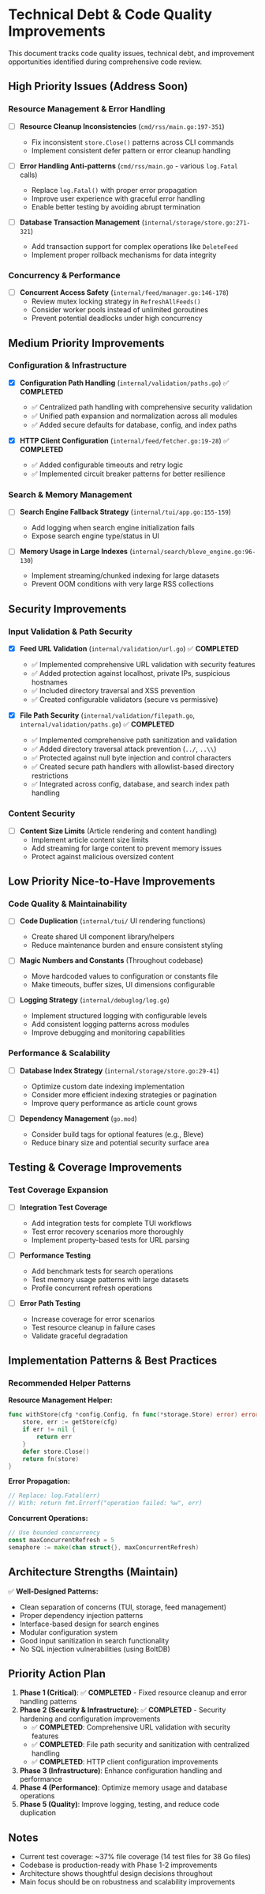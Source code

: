 # Technical Debt & Code Quality Improvements

This document tracks code quality issues, technical debt, and improvement opportunities identified during comprehensive code review.

## High Priority Issues (Address Soon)

### Resource Management & Error Handling
- [ ] **Resource Cleanup Inconsistencies** (`cmd/rss/main.go:197-351`)
  - Fix inconsistent `store.Close()` patterns across CLI commands
  - Implement consistent defer pattern or error cleanup handling
  
- [ ] **Error Handling Anti-patterns** (`cmd/rss/main.go` - various `log.Fatal` calls)
  - Replace `log.Fatal()` with proper error propagation
  - Improve user experience with graceful error handling
  - Enable better testing by avoiding abrupt termination

- [ ] **Database Transaction Management** (`internal/storage/store.go:271-321`)
  - Add transaction support for complex operations like `DeleteFeed`
  - Implement proper rollback mechanisms for data integrity

### Concurrency & Performance
- [ ] **Concurrent Access Safety** (`internal/feed/manager.go:146-178`)
  - Review mutex locking strategy in `RefreshAllFeeds()`
  - Consider worker pools instead of unlimited goroutines
  - Prevent potential deadlocks under high concurrency

## Medium Priority Improvements

### Configuration & Infrastructure  
- [x] **Configuration Path Handling** (`internal/validation/paths.go`) ✅ **COMPLETED**
  - ✅ Centralized path handling with comprehensive security validation
  - ✅ Unified path expansion and normalization across all modules  
  - ✅ Added secure defaults for database, config, and index paths
  
- [x] **HTTP Client Configuration** (`internal/feed/fetcher.go:19-28`) ✅ **COMPLETED**
  - ✅ Added configurable timeouts and retry logic
  - ✅ Implemented circuit breaker patterns for better resilience

### Search & Memory Management
- [ ] **Search Engine Fallback Strategy** (`internal/tui/app.go:155-159`)
  - Add logging when search engine initialization fails
  - Expose search engine type/status in UI
  
- [ ] **Memory Usage in Large Indexes** (`internal/search/bleve_engine.go:96-130`)
  - Implement streaming/chunked indexing for large datasets
  - Prevent OOM conditions with very large RSS collections

## Security Improvements

### Input Validation & Path Security
- [x] **Feed URL Validation** (`internal/validation/url.go`) ✅ **COMPLETED**
  - ✅ Implemented comprehensive URL validation with security features
  - ✅ Added protection against localhost, private IPs, suspicious hostnames
  - ✅ Included directory traversal and XSS prevention
  - ✅ Created configurable validators (secure vs permissive)
  
- [x] **File Path Security** (`internal/validation/filepath.go`, `internal/validation/paths.go`) ✅ **COMPLETED**
  - ✅ Implemented comprehensive path sanitization and validation
  - ✅ Added directory traversal attack prevention (`../`, `..\\`)
  - ✅ Protected against null byte injection and control characters
  - ✅ Created secure path handlers with allowlist-based directory restrictions
  - ✅ Integrated across config, database, and search index path handling

### Content Security
- [ ] **Content Size Limits** (Article rendering and content handling)
  - Implement article content size limits
  - Add streaming for large content to prevent memory issues
  - Protect against malicious oversized content

## Low Priority Nice-to-Have Improvements

### Code Quality & Maintainability
- [ ] **Code Duplication** (`internal/tui/` UI rendering functions)
  - Create shared UI component library/helpers
  - Reduce maintenance burden and ensure consistent styling

- [ ] **Magic Numbers and Constants** (Throughout codebase)
  - Move hardcoded values to configuration or constants file
  - Make timeouts, buffer sizes, UI dimensions configurable

- [ ] **Logging Strategy** (`internal/debuglog/log.go`)
  - Implement structured logging with configurable levels
  - Add consistent logging patterns across modules
  - Improve debugging and monitoring capabilities

### Performance & Scalability
- [ ] **Database Index Strategy** (`internal/storage/store.go:29-41`)
  - Optimize custom date indexing implementation
  - Consider more efficient indexing strategies or pagination
  - Improve query performance as article count grows

- [ ] **Dependency Management** (`go.mod`)
  - Consider build tags for optional features (e.g., Bleve)
  - Reduce binary size and potential security surface area

## Testing & Coverage Improvements

### Test Coverage Expansion
- [ ] **Integration Test Coverage**
  - Add integration tests for complete TUI workflows
  - Test error recovery scenarios more thoroughly
  - Implement property-based tests for URL parsing

- [ ] **Performance Testing**
  - Add benchmark tests for search operations
  - Test memory usage patterns with large datasets
  - Profile concurrent refresh operations

- [ ] **Error Path Testing**
  - Increase coverage for error scenarios
  - Test resource cleanup in failure cases
  - Validate graceful degradation

## Implementation Patterns & Best Practices

### Recommended Helper Patterns

**Resource Management Helper:**
```go
func withStore(cfg *config.Config, fn func(*storage.Store) error) error {
    store, err := getStore(cfg)
    if err != nil {
        return err
    }
    defer store.Close()
    return fn(store)
}
```

**Error Propagation:**
```go
// Replace: log.Fatal(err)
// With: return fmt.Errorf("operation failed: %w", err)
```

**Concurrent Operations:**
```go
// Use bounded concurrency
const maxConcurrentRefresh = 5
semaphore := make(chan struct{}, maxConcurrentRefresh)
```

## Architecture Strengths (Maintain)

✅ **Well-Designed Patterns:**
- Clean separation of concerns (TUI, storage, feed management)
- Proper dependency injection patterns
- Interface-based design for search engines
- Modular configuration system
- Good input sanitization in search functionality
- No SQL injection vulnerabilities (using BoltDB)

## Priority Action Plan

1. **Phase 1 (Critical)**: ✅ **COMPLETED** - Fixed resource cleanup and error handling patterns  
2. **Phase 2 (Security & Infrastructure)**: ✅ **COMPLETED** - Security hardening and configuration improvements
   - ✅ **COMPLETED**: Comprehensive URL validation with security features
   - ✅ **COMPLETED**: File path security and sanitization with centralized handling
   - ✅ **COMPLETED**: HTTP client configuration improvements
3. **Phase 3 (Infrastructure)**: Enhance configuration handling and performance
4. **Phase 4 (Performance)**: Optimize memory usage and database operations
5. **Phase 5 (Quality)**: Improve logging, testing, and reduce code duplication

## Notes

- Current test coverage: ~37% file coverage (14 test files for 38 Go files)
- Codebase is production-ready with Phase 1-2 improvements
- Architecture shows thoughtful design decisions throughout
- Main focus should be on robustness and scalability improvements